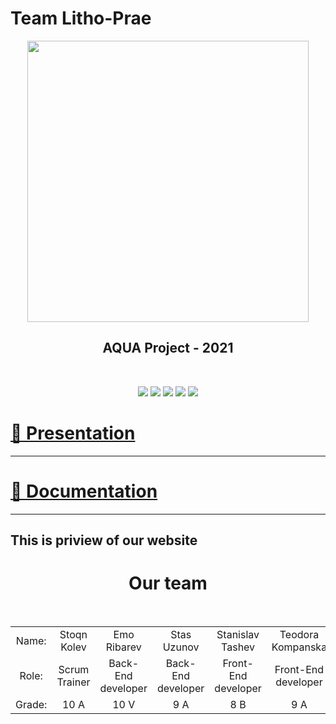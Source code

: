 # Team Litho-Prae 
<p align="center"><img src="https://cdn.discordapp.com/attachments/850393971335495712/851139226129137674/Screenshot_2021-06-06_193906-removebg-preview_1.png" align="center" width="450"></p>
<h2 align = "center">AQUA Project - 2021</h2>
<br>
 <p align = "center">
   <img src = "https://img.shields.io/github/languages/count/snkolev18/litho-prae?style=for-the-badge">
   <img src = "https://img.shields.io/github/contributors/snkolev18/litho-prae?style=for-the-badge">
   <img src = "https://img.shields.io/github/repo-size/snkolev18/litho-prae?style=for-the-badge">
   <img src = "https://img.shields.io/github/last-commit/snkolev18/litho-prae?style=for-the-badge">
   <img src = "https://img.shields.io/github/languages/top/snkolev18/litho-prae?style=for-the-badge">
</p>
<h1><a href="https://codingburgas-my.sharepoint.com/:p:/g/personal/smtashev20_codingburgas_bg/Ef8KxM-PNJZHor8Ed1-p7mEBEYRv--ZWVX8kBuE5fR0f0g">📄 Presentation</h1>
	<hr>
	<h1><a href="https://codingburgas-my.sharepoint.com/:w:/g/personal/smtashev20_codingburgas_bg/ETYtlmBn4ZNMmusJjvHaeWMBlKjoXchQiH5BMKS4mA8REw?e=FgPW9b">📄 Documentation</a></h1>
<hr>
<h2>	This is priview of our website</h2>
<h1 align = "center">Our team</h1>
<br>
<table align="center">
      <tr align="center">
        <td>Name:</td>
        <td>Stoqn Kolev</td>
        <td>Emo Ribarev</td>
        <td>Stas Uzunov</td>
        <td>Stanislav Tashev</td>
        <td>Teodora Kompanska</td>
        <td>Beatris Topuzyan</td>
      </tr>
      <tr align="center">
        <td>Role:</td>
        <td>Scrum Trainer</td>
        <td>Back-End developer</td>
        <td>Back-End developer</td>
        <td>Front-End developer</td>
        <td>Front-End developer</td>
        <td>Designer</td>
      </tr>
        <tr align="center">
        <td>Grade:</td>
        <td>10 A</td>
        <td>10 V</td>
        <td>9 A</td>
        <td>8 B</td>
        <td>9 A</td>
        <td>8 A</td>
      </tr>
	</table>
